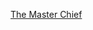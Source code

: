 [The Master Chief](https://encrypted-tbn0.gstatic.com/images?q=tbn:ANd9GcTQwDOXJ53P-5_rcenLcbO32W3oAhkG2LCNCQ&usqp=CAU)
